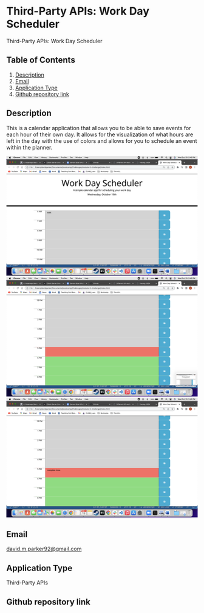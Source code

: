 
# Third-Party APIs: Work Day Scheduler
  Third-Party APIs: Work Day Scheduler
  
  ## Table of Contents
  1. [Description](#description)
  2. [Email](#email)
  3. [Application Type](#application-type)
  4. [Github repository link](#github-repository-link)

  ## Description
This is a calendar application that allows you to be able to save events for each hour of their own day. It allows for the visualization of what hours are left in the day with the use of colors and allows for you to schedule an event within the planner. 

![alt tag](Assets/pics/screen-shot-1.png "")
![alt tag](Assets/pics/screen-shot-2.png "")
![alt tag](Assets/pics/screen-shot-3.png "")
 

  ## Email
  david.m.parker92@gmail.com



  ## Application Type
  Third-Party APIs

  ## Github repository link